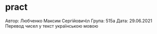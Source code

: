 # pract
Автор: Любченко Максим Сергійович\n
Група: 515а
Дата: 29.06.2021
Перевод чисел у текст українською мовою

